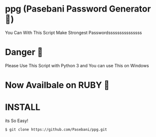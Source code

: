 # ppg (Pasebani Password Generator :dancer:)
You Can With This Script Make Strongest Passwordsssssssssssssss
# Danger :shit:
Please Use This Script with Python 3 
and You can use This on Windows
# Now Availbale on RUBY :gem:
# INSTALL
its So Easy!
```bash
$ git clone https://github.com/Pasebani/ppg.git
```
